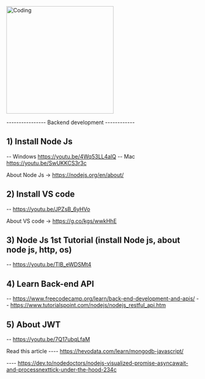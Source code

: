 <img align="center" alt="Coding" width="280" src="https://cdn.dribbble.com/users/1162077/screenshots/3848914/programmer.gif"></img>


<!--## https://discord.gg/qgcCXx4F join this server -->

---------------- Backend development ------------

## 1) Install Node Js
-- Windows https://youtu.be/4Wq53LL4alQ
-- Mac https://youtu.be/SwUKKCS3r3c

About Node Js -> https://nodejs.org/en/about/


## 2) Install VS code
-- https://youtu.be/JPZsB_6yHVo

About VS code -> https://g.co/kgs/wwkHhE

## 3) Node Js 1st Tutorial (install Node js, about node js, http, os)
-- https://youtu.be/TlB_eWDSMt4

## 4) Learn Back-end API
-- https://www.freecodecamp.org/learn/back-end-development-and-apis/
-- https://www.tutorialspoint.com/nodejs/nodejs_restful_api.htm

## 5) About JWT
-- https://youtu.be/7Q17ubqLfaM

Read this article 
---- https://hevodata.com/learn/mongodb-javascript/


---- https://dev.to/nodedoctors/nodejs-visualized-promise-asyncawait-and-processnexttick-under-the-hood-234c
